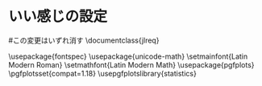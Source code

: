 #   いい感じの設定

#この変更はいずれ消す
\documentclass{jlreq}

\usepackage{fontspec}
\usepackage{unicode-math}
\setmainfont{Latin Modern Roman}
\setmathfont{Latin Modern Math}
\usepackage{pgfplots}
\pgfplotsset{compat=1.18}
\usepgfplotslibrary{statistics}
